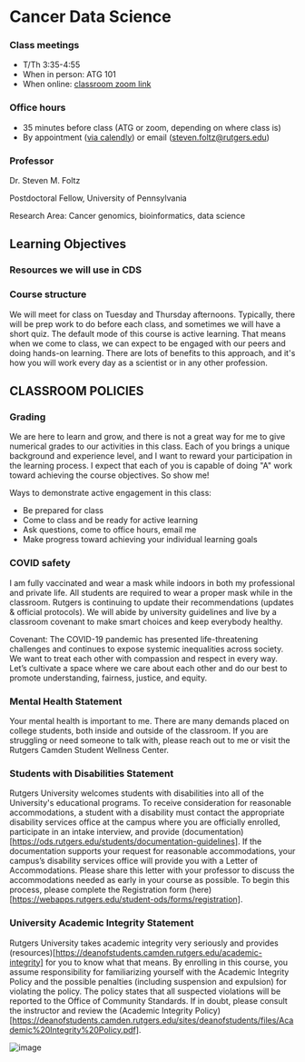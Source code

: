 # Cancer Data Science

### Class meetings
- T/Th 3:35-4:55
- When in person: ATG 101
- When online: [classroom zoom link](https://rutgers.zoom.us/j/93874027563?pwd=MjM1Ukk0YWs3OFI0OFI2Sng0NU9lZz09)

### Office hours
- 35 minutes before class (ATG or zoom, depending on where class is)
- By appointment ([via calendly](https://calendly.com/steven-foltz/office-hours)) or email (steven.foltz@rutgers.edu)

### Professor
		
Dr. Steven M. Foltz
			
Postdoctoral Fellow, University of Pennsylvania

Research Area: Cancer genomics, bioinformatics, data science

## Learning Objectives

### Resources we will use in CDS

### Course structure

We will meet for class on Tuesday and Thursday afternoons.
Typically, there will be prep work to do before each class, and sometimes we will have a short quiz.
The default mode of this course is active learning.
That means when we come to class, we can expect to be engaged with our peers and doing hands-on learning.
There are lots of benefits to this approach, and it's how you will work every day as a scientist or in any other profession.

## CLASSROOM POLICIES

### Grading

We are here to learn and grow, and there is not a great way for me to give numerical grades to our activities in this class.
Each of you brings a unique background and experience level, and I want to reward your participation in the learning process.
I expect that each of you is capable of doing "A" work toward achieving the course objectives. So show me!

Ways to demonstrate active engagement in this class:
- Be prepared for class 
- Come to class and be ready for active learning
- Ask questions, come to office hours, email me
- Make progress toward achieving your individual learning goals

### COVID safety

I am fully vaccinated and wear a mask while indoors in both my professional and private life.
All students are required to wear a proper mask while in the classroom.
Rutgers is continuing to update their recommendations (updates & official protocols).
We will abide by university guidelines and live by a classroom covenant to make smart choices and keep everybody healthy.

Covenant: The COVID-19 pandemic has presented life-threatening challenges and continues to expose systemic inequalities across society.
We want to treat each other with compassion and respect in every way.
Let’s cultivate a space where we care about each other and do our best to promote understanding, fairness, justice, and equity.

### Mental Health Statement
Your mental health is important to me.
There are many demands placed on college students, both inside and outside of the classroom.
If you are struggling or need someone to talk with, please reach out to me or visit the Rutgers Camden Student Wellness Center.

### Students with Disabilities Statement
Rutgers University welcomes students with disabilities into all of the University's educational programs.
To receive consideration for reasonable accommodations, a student with a disability must contact the appropriate disability services office at the campus where you are officially enrolled, participate in an intake interview, and provide (documentation)[https://ods.rutgers.edu/students/documentation-guidelines].
If the documentation supports your request for reasonable accommodations, your campus’s disability services office will provide you with a Letter of Accommodations.
Please share this letter with your professor to discuss the accommodations needed as early in your course as possible.
To begin this process, please complete the Registration form (here)[https://webapps.rutgers.edu/student-ods/forms/registration].

### University Academic Integrity Statement
Rutgers University takes academic integrity very seriously and provides (resources)[https://deanofstudents.camden.rutgers.edu/academic-integrity] for you to know what that means.
By enrolling in this course, you assume responsibility for familiarizing yourself with the Academic Integrity Policy and the possible penalties (including suspension and expulsion) for violating the policy.
The policy states that all suspected violations will be reported to the Office of Community Standards.
If in doubt, please consult the instructor and review the (Academic Integrity Policy)[https://deanofstudents.camden.rutgers.edu/sites/deanofstudents/files/Academic%20Integrity%20Policy.pdf].

![image](https://user-images.githubusercontent.com/10382980/149810404-e94c4405-bd37-48cc-9d42-368c0963b429.png)
